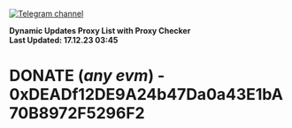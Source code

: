 [![Telegram channel](https://img.shields.io/endpoint?url=https://runkit.io/damiankrawczyk/telegram-badge/branches/master?url=https://t.me/n4z4v0d)](https://t.me/n4z4v0d) 

**Dynamic Updates Proxy List with Proxy Checker**  
**Last Updated: 17.12.23 03:45**

# DONATE (_any evm_) - 0xDEADf12DE9A24b47Da0a43E1bA70B8972F5296F2

